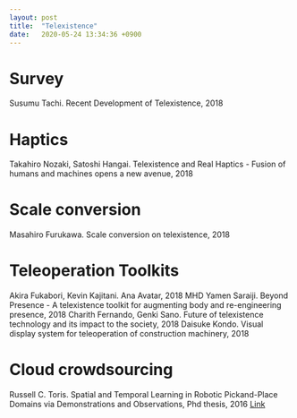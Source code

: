 ```yaml
---
layout: post
title:  "Telexistence"
date:   2020-05-24 13:34:36 +0900
---
```


# Survey
Susumu Tachi. Recent Development of Telexistence, 2018

# Haptics
Takahiro Nozaki, Satoshi Hangai. Telexistence and Real Haptics - Fusion of humans and machines opens a new avenue, 2018

# Scale conversion
Masahiro Furukawa. Scale conversion on telexistence, 2018

# Teleoperation Toolkits
Akira Fukabori, Kevin Kajitani. Ana Avatar, 2018
MHD Yamen Saraiji. Beyond Presence - A telexistence toolkit for augmenting body and re-engineering presence, 2018
Charith Fernando, Genki Sano. Future of telexistence technology and its impact to the society, 2018
Daisuke Kondo. Visual display system for teleoperation of construction machinery, 2018

# Cloud crowdsourcing
Russell C. Toris. Spatial and Temporal Learning in Robotic Pickand-Place Domains via Demonstrations and Observations, Phd thesis, 2016 <a href= "https://digitalcommons.wpi.edu/cgi/viewcontent.cgi?article=1134&context=etd-dissertations" > Link </a>
